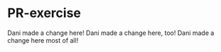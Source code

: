 # PR-exercise

Dani made a change here!
Dani made a change here, too!
Dani made a change here most of all!